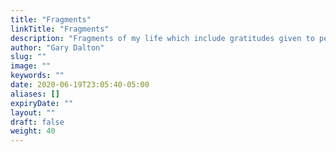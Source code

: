 ```yaml
---
title: "Fragments"
linkTitle: "Fragments"
description: "Fragments of my life which include gratitudes given to people and lessons learned, core ideas and undeveloped thoughts. These fragments loosely follow the model of discourse followed by Marcus Aurelius in his Meditations. They are fully my own work. The fragments are not intended to be complete discussions of an idea and will not include references."
author: "Gary Dalton"
slug: ""
image: ""
keywords: ""
date: 2020-06-19T23:05:40-05:00
aliases: []
expiryDate: ""
layout: ""
draft: false
weight: 40
---
```


